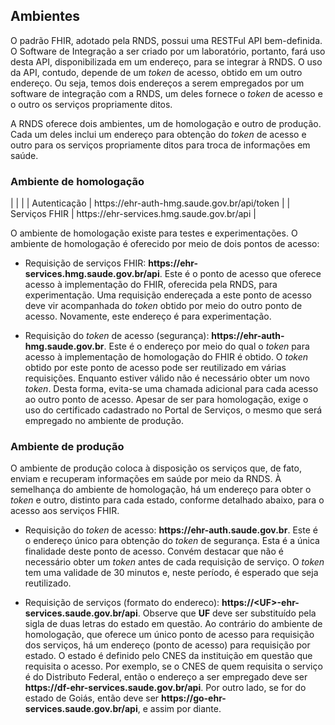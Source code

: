 ## Ambientes

O padrão FHIR, adotado pela RNDS, possui uma RESTFul API bem-definida. 
O Software de Integração a ser criado por um laboratório, portanto, fará 
uso desta API, disponibilizada em um endereço, para se integrar à RNDS.
O uso da API, contudo, depende de um _token_ de acesso, obtido em um outro
endereço. Ou seja, temos dois endereços a serem empregados por um software
de integração com a RNDS, um deles fornece o _token_ de acesso e o outro
os serviços propriamente ditos. 

A RNDS oferece dois ambientes, um de homologação e outro de produção.
Cada um deles inclui um endereço para obtenção do _token_ de acesso e
outro para os serviços propriamente ditos para troca de informações em saúde.


### Ambiente de homologação

|               |                                                          |
| Autenticação  | https<span>:</span>//ehr-auth-hmg.saude.gov.br/api/token |
| Serviços FHIR | https<span>:</span>//ehr-services.hmg.saude.gov.br/api   |

O ambiente de homologação existe para testes e experimentações.
O ambiente de homologação é oferecido por meio de dois pontos de acesso:

- Requisição de serviços FHIR: **https<span>:</span>//ehr-services.hmg.saude.gov.br/api**. Este é o ponto de acesso que oferece acesso à
  implementação do FHIR, oferecida pela RNDS, para experimentação. Uma requisição endereçada a este ponto de acesso deve vir acompanhada do _token_ obtido por meio do outro ponto de acesso. Novamente,
  este endereço é para experimentação.

- Requisição do _token_ de acesso (segurança): **https<span>:</span>//ehr-auth-hmg.saude.gov.br**. Este é o endereço por meio do qual o _token_ para acesso à implementação de homologação do FHIR é obtido. O _token_ obtido por este ponto de acesso pode ser reutilizado em várias requisições. Enquanto estiver válido não é necessário obter um novo _token_. Desta forma, evita-se uma chamada adicional para cada acesso ao outro ponto de acesso. Apesar de ser para homologação, exige o uso do
  certificado cadastrado no Portal de Serviços, o mesmo que será
  empregado no ambiente de produção.

### Ambiente de produção

O ambiente de produção coloca à disposição os serviços que, de fato,
enviam e recuperam informações em saúde por meio da RNDS.
À semelhança do ambiente de homologação, há um endereço
para obter o _token_ e outro, distinto para cada estado, conforme detalhado abaixo, para o acesso aos serviços FHIR.

- Requisição do _token_ de acesso: **https<span>:</span>//ehr-auth.saude.gov.br**.
  Este é o endereço único para obtenção do _token_ de segurança. Esta é a única finalidade deste ponto de acesso. Convém destacar que não é necessário obter um _token_ antes de cada requisição
  de serviço. O _token_ tem uma validade de 30 minutos e, neste período,
  é esperado que seja reutilizado.

- Requisição de serviços (formato do endereco): **https://&lt;UF&gt;-ehr-services.saude.gov.br/api**. Observe que **UF** deve ser substituído pela sigla de duas letras do estado em questão. Ao contrário do ambiente de homologação, que oferece um único ponto de acesso para requisição dos serviços, há um
  endereço (ponto de acesso) para requisição por estado. O estado é definido
  pelo CNES da instituição em questão que requisita o acesso. Por exemplo,
  se o CNES de quem requisita o serviço é do Distributo Federal, então o
  endereço a ser empregado deve ser **https<span>:</span>//df-ehr-services.saude.gov.br/api**. Por outro lado, se for do estado de Goiás, então deve ser
  **https<span>:</span>//go-ehr-services.saude.gov.br/api**, e assim por diante.
